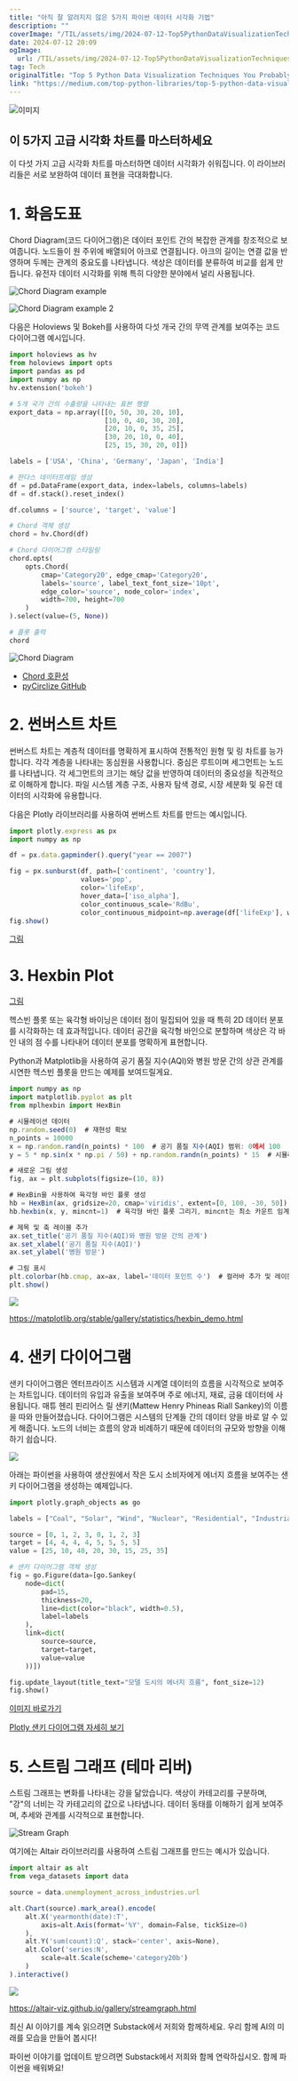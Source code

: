 ```yaml
---
title: "아직 잘 알려지지 않은 5가지 파이썬 데이터 시각화 기법"
description: ""
coverImage: "/TIL/assets/img/2024-07-12-Top5PythonDataVisualizationTechniquesYouProbablyArentUsing_0.png"
date: 2024-07-12 20:09
ogImage: 
  url: /TIL/assets/img/2024-07-12-Top5PythonDataVisualizationTechniquesYouProbablyArentUsing_0.png
tag: Tech
originalTitle: "Top 5 Python Data Visualization Techniques You Probably Aren’t Using"
link: "https://medium.com/top-python-libraries/top-5-python-data-visualization-techniques-you-probably-arent-using-ecde053f578b"
---
```




![이미지](/TIL/assets/img/2024-07-12-Top5PythonDataVisualizationTechniquesYouProbablyArentUsing_0.png)

## 이 5가지 고급 시각화 차트를 마스터하세요

이 다섯 가지 고급 시각화 차트를 마스터하면 데이터 시각화가 쉬워집니다. 이 라이브러리들은 서로 보완하여 데이터 표현을 극대화합니다.

# 1. 화음도표

<div class="content-ad"></div>

Chord Diagram(코드 다이어그램)은 데이터 포인트 간의 복잡한 관계를 창조적으로 보여줍니다. 노드들이 원 주위에 배열되어 아크로 연결됩니다. 아크의 길이는 연결 값을 반영하며 두께는 관계의 중요도를 나타냅니다. 색상은 데이터를 분류하여 비교를 쉽게 만듭니다. 유전자 데이터 시각화를 위해 특히 다양한 분야에서 널리 사용됩니다.

![Chord Diagram example](/TIL/assets/img/2024-07-12-Top5PythonDataVisualizationTechniquesYouProbablyArentUsing_1.png)

![Chord Diagram example 2](/TIL/assets/img/2024-07-12-Top5PythonDataVisualizationTechniquesYouProbablyArentUsing_2.png)

다음은 Holoviews 및 Bokeh를 사용하여 다섯 개국 간의 무역 관계를 보여주는 코드 다이어그램 예시입니다.

<div class="content-ad"></div>

```python
import holoviews as hv
from holoviews import opts
import pandas as pd
import numpy as np
hv.extension('bokeh')

# 5개 국가 간의 수출량을 나타내는 표본 행렬
export_data = np.array([[0, 50, 30, 20, 10],   
                        [10, 0, 40, 30, 20],   
                        [20, 10, 0, 35, 25],   
                        [30, 20, 10, 0, 40],   
                        [25, 15, 30, 20, 0]]) 

labels = ['USA', 'China', 'Germany', 'Japan', 'India']

# 판다스 데이터프레임 생성
df = pd.DataFrame(export_data, index=labels, columns=labels)
df = df.stack().reset_index()

df.columns = ['source', 'target', 'value']

# Chord 객체 생성
chord = hv.Chord(df)

# Chord 다이어그램 스타일링
chord.opts(
    opts.Chord(
        cmap='Category20', edge_cmap='Category20', 
        labels='source', label_text_font_size='10pt',  
        edge_color='source', node_color='index', 
        width=700, height=700 
    )
).select(value=(5, None)) 

# 플롯 출력
chord
```

![Chord Diagram](/TIL/assets/img/2024-07-12-Top5PythonDataVisualizationTechniquesYouProbablyArentUsing_3.png)

- [Chord 호환성](https://holoviews.org/reference/elements/matplotlib/Chord.html)
- [pyCirclize GitHub](https://github.com/moshi4/pyCirclize)


<div class="content-ad"></div>

# 2. 썬버스트 차트

썬버스트 차트는 계층적 데이터를 명확하게 표시하여 전통적인 원형 및 링 차트를 능가합니다. 각각 계층을 나타내는 동심원을 사용합니다. 중심은 루트이며 세그먼트는 노드를 나타냅니다. 각 세그먼트의 크기는 해당 값을 반영하여 데이터의 중요성을 직관적으로 이해하게 합니다. 파일 시스템 계층 구조, 사용자 탐색 경로, 시장 세분화 및 유전 데이터의 시각화에 유용합니다.

다음은 Plotly 라이브러리를 사용하여 썬버스트 차트를 만드는 예시입니다.

```js
import plotly.express as px
import numpy as np

df = px.data.gapminder().query("year == 2007")

fig = px.sunburst(df, path=['continent', 'country'], 
                  values='pop',
                  color='lifeExp', 
                  hover_data=['iso_alpha'],
                  color_continuous_scale='RdBu',
                  color_continuous_midpoint=np.average(df['lifeExp'], weights=df['pop']))
fig.show()
```

<div class="content-ad"></div>


[그림](https://plotly.com/python/sunburst-charts/)

# 3. Hexbin Plot

[그림](/TIL/assets/img/2024-07-12-Top5PythonDataVisualizationTechniquesYouProbablyArentUsing_5.png)


<div class="content-ad"></div>

헥스빈 플롯 또는 육각형 바이닝은 데이터 점이 밀집되어 있을 때 특히 2D 데이터 분포를 시각화하는 데 효과적입니다. 데이터 공간을 육각형 바인으로 분할하며 색상은 각 바인 내의 점 수를 나타내어 데이터 분포를 명확하게 표현합니다.

Python과 Matplotlib을 사용하여 공기 품질 지수(AQI)와 병원 방문 간의 상관 관계를 시연한 헥스빈 플롯을 만드는 예제를 보여드릴게요.

```js
import numpy as np
import matplotlib.pyplot as plt
from mplhexbin import HexBin

# 시뮬레이션 데이터
np.random.seed(0)  # 재현성 확보
n_points = 10000
x = np.random.rand(n_points) * 100  # 공기 품질 지수(AQI) 범위: 0에서 100
y = 5 * np.sin(x * np.pi / 50) + np.random.randn(n_points) * 15  # 시뮬레이션된 병원 방문, AQI와 관련 있지만 잡음이 있음

# 새로운 그림 생성
fig, ax = plt.subplots(figsize=(10, 8))

# HexBin을 사용하여 육각형 바인 플롯 생성
hb = HexBin(ax, gridsize=20, cmap='viridis', extent=[0, 100, -30, 50])  # 그리드 크기, 색상 지도 및 범위 설정
hb.hexbin(x, y, mincnt=1)  # 육각형 바인 플롯 그리기, mincnt는 최소 카운트 임계값을 설정합니다

# 제목 및 축 레이블 추가
ax.set_title('공기 품질 지수(AQI)와 병원 방문 간의 관계')
ax.set_xlabel('공기 품질 지수(AQI)')
ax.set_ylabel('병원 방문')

# 그림 표시
plt.colorbar(hb.cmap, ax=ax, label='데이터 포인트 수')  # 컬러바 추가 및 레이블 설정
plt.show()
```

<img src="/TIL/assets/img/2024-07-12-Top5PythonDataVisualizationTechniquesYouProbablyArentUsing_6.png" />

<div class="content-ad"></div>

https://matplotlib.org/stable/gallery/statistics/hexbin_demo.html

# 4. 샌키 다이어그램

샌키 다이어그램은 엔터프라이즈 시스템과 시계열 데이터의 흐름을 시각적으로 보여주는 차트입니다. 데이터의 유입과 유출을 보여주며 주로 에너지, 재료, 금융 데이터에 사용됩니다. 매튜 헨리 핀리어스 릴 샌키(Mattew Henry Phineas Riall Sankey)의 이름을 따와 만들어졌습니다. 다이어그램은 시스템의 단계들 간의 데이터 양을 바로 알 수 있게 해줍니다. 노드의 너비는 흐름의 양과 비례하기 때문에 데이터의 규모와 방향을 이해하기 쉽습니다.

<img src="/TIL/assets/img/2024-07-12-Top5PythonDataVisualizationTechniquesYouProbablyArentUsing_7.png" />

<div class="content-ad"></div>

아래는 파이썬을 사용하여 생산원에서 작은 도시 소비자에게 에너지 흐름을 보여주는 샌키 다이어그램을 생성하는 예제입니다.

```python
import plotly.graph_objects as go

labels = ["Coal", "Solar", "Wind", "Nuclear", "Residential", "Industrial", "Commercial"]

source = [0, 1, 2, 3, 0, 1, 2, 3] 
target = [4, 4, 4, 4, 5, 5, 5, 5] 
value = [25, 10, 40, 20, 30, 15, 25, 35] 

# 샌키 다이어그램 객체 생성
fig = go.Figure(data=[go.Sankey(
    node=dict(
        pad=15,  
        thickness=20, 
        line=dict(color="black", width=0.5),
        label=labels 
    ),
    link=dict(
        source=source,  
        target=target, 
        value=value  
    ))])

fig.update_layout(title_text="모델 도시의 에너지 흐름", font_size=12)
fig.show()
```

[이미지 바로가기](/TIL/assets/img/2024-07-12-Top5PythonDataVisualizationTechniquesYouProbablyArentUsing_8.png)

[Plotly 샌키 다이어그램 자세히 보기](https://plotly.com/python/sankey-diagram/)

<div class="content-ad"></div>

# 5. 스트림 그래프 (테마 리버)

스트림 그래프는 변화를 나타내는 강을 닮았습니다. 색상이 카테고리를 구분하며, "강"의 너비는 각 카테고리의 값으로 나타냅니다. 데이터 동태를 이해하기 쉽게 보여주며, 추세와 관계를 시각적으로 표현합니다.

![Stream Graph](/TIL/assets/img/2024-07-12-Top5PythonDataVisualizationTechniquesYouProbablyArentUsing_9.png)

여기에는 Altair 라이브러리를 사용하여 스트림 그래프를 만드는 예시가 있습니다.

<div class="content-ad"></div>

```js
import altair as alt
from vega_datasets import data

source = data.unemployment_across_industries.url

alt.Chart(source).mark_area().encode(
    alt.X('yearmonth(date):T',
        axis=alt.Axis(format='%Y', domain=False, tickSize=0)
    ),
    alt.Y('sum(count):Q', stack='center', axis=None),
    alt.Color('series:N',
        scale=alt.Scale(scheme='category20b')
    )
).interactive()
```

<img src="/TIL/assets/img/2024-07-12-Top5PythonDataVisualizationTechniquesYouProbablyArentUsing_10.png" />

https://altair-viz.github.io/gallery/streamgraph.html

최신 AI 이야기를 계속 읽으려면 Substack에서 저희와 함께하세요. 우리 함께 AI의 미래를 모습을 만들어 봅시다!


<div class="content-ad"></div>

파이썬 이야기를 업데이트 받으려면 Substack에서 저희와 함께 연락하십시오. 함께 파이썬을 배워봐요!